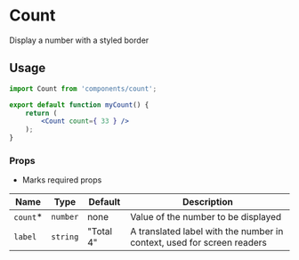 Count
===

Display a number with a styled border

## Usage

```jsx
import Count from 'components/count';

export default function myCount() {
	return (
		<Count count={ 33 } />
	);
}
```

### Props

* Marks required props

Name | Type | Default | Description
--- | --- | --- | ---
`count`* | `number` | none | Value of the number to be displayed
`label` | `string` | "Total 4" | A translated label with the number in context, used for screen readers
